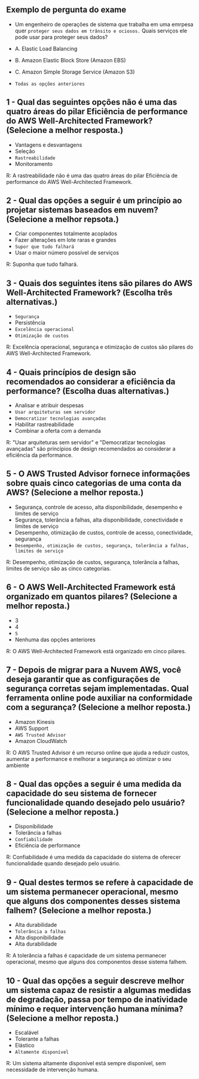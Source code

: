 ## Exemplo de pergunta do exame

- Um engenheiro de operações de sistema que trabalha em uma emrpesa quer `proteger seus dados em trânsito e ociosos.` Quais serviços ele pode usar para proteger seus dados?

- A. Elastic Load Balancing
- B. Amazon Elastic Block Store (Amazon EBS)
- C. Amazon Simple Storage Service (Amazon S3)
- `Todas as opções anteriores`

## 1 - Qual das seguintes opções não é uma das quatro áreas do pilar Eficiência de performance do AWS Well-Architected Framework? (Selecione a melhor resposta.)

- Vantagens e desvantagens
- Seleção
- `Rastreabilidade`
- Monitoramento

R: A rastreabilidade não é uma das quatro áreas do pilar Eficiência de performance do AWS Well-Architected Framework.

## 2 - Qual das opções a seguir é um princípio ao projetar sistemas baseados em nuvem? (Selecione a melhor repsota.)

- Criar componentes totalmente acoplados
- Fazer alterações em lote raras e grandes
- `Supor que tudo falhará`
- Usar o maior número possível de serviços

R: Suponha que tudo falhará.

## 3 - Quais dos seguintes itens são pilares do AWS Well-Architected Framework? (Escolha três alternativas.)

- `Segurança`
- Persistência
- `Excelência operacional`
- `Otimização de custos`

R: Excelência operacional, segurança e otimização de custos são pilares do AWS Well-Architected Framework.

## 4 - Quais princípios de design são recomendados ao considerar a eficiência da performance? (Escolha duas alternativas.)

- Analisar e atribuir despesas
- `Usar arquiteturas sem servidor`
- `Democratizar tecnologias avançadas`
- Habilitar rastreabilidade
- Combinar a oferta com a demanda

R: "Usar arquiteturas sem servidor" e "Democratizar tecnologias avançadas" são princípios de design recomendados ao considerar a eficiência da performance.

## 5 - O AWS Trusted Advisor fornece informações sobre quais cinco categorias de uma conta da AWS? (Selecione a melhor reposta.)

- Segurança, controle de acesso, alta disponibilidade, desempenho e limites de serviço
- Segurança, tolerância a falhas, alta disponibilidade, conectividade e limites de serviço
- Desempenho, otimização de custos, controle de acesso, conectividade, segurança
- `Desempenho, otimização de custos, segurança, tolerância a falhas, limites de serviço`

R: Desempenho, otimização de custos, segurança, tolerância a falhas, limites de serviço são as cinco categorias.

## 6 - O AWS Well-Architected Framework está organizado em quantos pilares? (Selecione a melhor reposta.)

- 3
- 4
- `5`
- Nenhuma das opções anteriores

R: O AWS Well-Architected Framework está organizado em cinco pilares.

## 7 - Depois de migrar para a Nuvem AWS, você deseja garantir que as configurações de segurança corretas sejam implementadas. Qual ferramenta online pode auxiliar na conformidade com a segurança? (Selecione a melhor reposta.)

- Amazon Kinesis
- AWS Support
- `AWS Trusted Advisor`
- Amazon CloudWatch

R: O AWS Trusted Advisor é um recurso online que ajuda a reduzir custos, aumentar a performance e melhorar a segurança ao otimizar o seu ambiente

## 8 - Qual das opções a seguir é uma medida da capacidade do seu sistema de fornecer funcionalidade quando desejado pelo usuário? (Selecione a melhor reposta.)

- Disponibilidade
- Tolerância a falhas
- `Confiabilidade`
- Eficiência de performance

R: Confiabilidade é uma medida da capacidade do sistema de oferecer funcionalidade quando desejado pelo usuário.

## 9 - Qual destes termos se refere à capacidade de um sistema permanecer operacional, mesmo que alguns dos componentes desses sistema falhem? (Selecione a melhor reposta.)

- Alta durabilidade
- `Tolerância a falhas`
- Alta disponibilidade
- Alta durabilidade

R: A tolerância a falhas é capacidade de um sistema permanecer operacional, mesmo que alguns dos componentos desse sistema falhem. 

## 10 - Qual das opções a seguir descreve melhor um sistema capaz de resistir a algumas medidas de degradação, passa por tempo de inatividade mínimo e requer intervenção humana mínima? (Selecione a melhor reposta.) 

- Escalável
- Tolerante a falhas
- Elástico
- `Altamente disponível`

R: Um sistema altamente disponível está sempre disponível, sem necessidade de intervenção humana.



